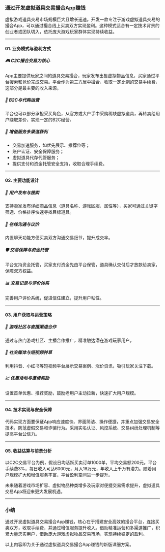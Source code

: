 ### 通过开发虚拟道具交易撮合App赚钱

虚拟游戏道具交易市场规模巨大且增长迅速，开发一款专注于游戏虚拟道具交易的撮合App，可以通过撮合线上买卖双方实现盈利。这种模式适合有一定技术背景的创业者或团队切入，依托庞大游戏玩家群体实现持续收益。

***

#### 01. 业务模式与盈利方式

##### 🎮 C2C撮合交易为核心
App主要提供玩家之间的道具交易撮合，玩家发布出售虚拟物品信息，买家通过平台搜索和竞价完成交易。平台作为第三方居中撮合，收取一定比例的交易手续费，这部分是最主要的收入来源。

##### 🏪 B2C与代购运营
平台也可以部分承担采买角色，从官方或大户手中采购稀缺虚拟道具，再转卖给用户赚取差价，实现一定的B2C经营。

##### 💎 增值服务多渠道获利
* 交易加速服务，如优先展示、推荐位等；
* 账户认证、安全保障服务；
* 虚拟道具代存代管服务；
* 提供支付和资金托管安全支持，收取合理手续费。

***

#### 02. 主要功能设计

##### 📱 用户发布与搜索
支持卖家发布详细商品信息（道具名称、游戏区服、属性等），买家可通过关键字筛选、价格排序快速寻找目标道具。

##### 💬 在线沟通与议价
内置聊天功能方便买卖双方沟通交易细节，提升成交率。

##### 🛡 交易保障与资金托管
平台支持资金托管，买家支付资金先由平台保管，道具确认交付后才放款给卖家，保障双方权益。

##### 📊 交易记录与评价体系
完善用户评价系统，促进信任建立，提升用户粘性。

***

#### 03. 用户获取与运营策略

##### 🚀 游戏社区与直播渠道合作
通过与热门游戏社区、主播合作推广，精准触达潜在游戏玩家用户。

##### 📢 社交媒体与短视频种草
利用抖音、小红书等短视频平台展示交易案例、涨价资讯，吸引玩家关注下载。

##### 📈 优惠活动与邀请奖励
设置首单优惠、推荐奖励，鼓励老用户主动拉新，快速扩大用户规模。

***

#### 04. 技术实现与安全保障

代码实现方面要保证App响应速度快、界面简洁、操作便捷，并重点加强交易安全技术，防范虚假交易和诈骗行为。采用实名认证、风控系统、交易纠纷处理机制等提高平台公信力。

***

#### 05. 收益估算与前景分析

以C2C交易平台为例，假设日均活跃买卖订单1000单，平均交易额200元，平台手续费3%，每日收入可达6000元，月入18万元，年收入上千万有潜力。随着用户规模扩大和增值服务丰富，平台盈利空间进一步提升。

未来随着游戏市场扩容、虚拟物品种类增多及玩家对便捷交易需求提升，虚拟道具交易App将迎来更大发展机遇。

***

### 小结

通过开发虚拟道具交易撮合App赚钱，核心在于搭建安全高效的撮合平台，连接买卖双方，收取手续费，并通过增值服务提升收入。借助精准运营和多渠道推广，积累大量忠实用户，借助庞大游戏虚拟物品交易市场，实现持续稳定的盈利。

以上内容即为关于通过虚拟道具交易撮合App赚钱的新版详细方案。
